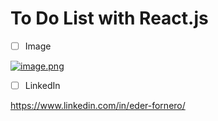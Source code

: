# To Do List with React.js

- [ ] Image

[![image.png](https://i.postimg.cc/RF0Sdwb6/image.png)](https://postimg.cc/MchJKfwq)

- [ ] LinkedIn

https://www.linkedin.com/in/eder-fornero/


